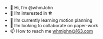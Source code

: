 - 👋 Hi, I’m @whmJohn
- 👀 I’m interested in ⚽️
- 🌱 I’m currently learning motion planning
- 💞️ I’m looking to collaborate on paper-work
- 📫 How to reach me whmjohn@163.com

<!---
whmJohn/whmJohn is a ✨ special ✨ repository because its `README.md` (this file) appears on your GitHub profile.
You can click the Preview link to take a look at your changes.
--->
